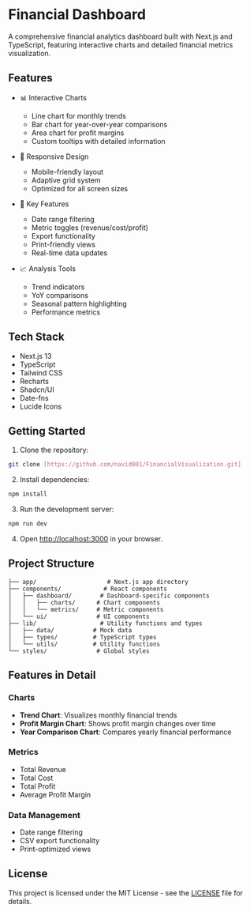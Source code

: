 # Financial Dashboard

A comprehensive financial analytics dashboard built with Next.js and TypeScript, featuring interactive charts and detailed financial metrics visualization.

## Features

- 📊 Interactive Charts
  - Line chart for monthly trends
  - Bar chart for year-over-year comparisons
  - Area chart for profit margins
  - Custom tooltips with detailed information

- 📱 Responsive Design
  - Mobile-friendly layout
  - Adaptive grid system
  - Optimized for all screen sizes

- 🎯 Key Features
  - Date range filtering
  - Metric toggles (revenue/cost/profit)
  - Export functionality
  - Print-friendly views
  - Real-time data updates

- 📈 Analysis Tools
  - Trend indicators
  - YoY comparisons
  - Seasonal pattern highlighting
  - Performance metrics

## Tech Stack

- Next.js 13
- TypeScript
- Tailwind CSS
- Recharts
- Shadcn/UI
- Date-fns
- Lucide Icons

## Getting Started

1. Clone the repository:
```bash
git clone [https://github.com/navid001/FinancialVisualization.git]
```

2. Install dependencies:
```bash
npm install
```

3. Run the development server:
```bash
npm run dev
```

4. Open [http://localhost:3000](http://localhost:3000) in your browser.

## Project Structure

```
├── app/                    # Next.js app directory
├── components/            # React components
│   ├── dashboard/        # Dashboard-specific components
│   │   ├── charts/      # Chart components
│   │   └── metrics/     # Metric components
│   └── ui/              # UI components
├── lib/                  # Utility functions and types
│   ├── data/           # Mock data
│   ├── types/          # TypeScript types
│   └── utils/          # Utility functions
└── styles/              # Global styles
```

## Features in Detail

### Charts
- **Trend Chart**: Visualizes monthly financial trends
- **Profit Margin Chart**: Shows profit margin changes over time
- **Year Comparison Chart**: Compares yearly financial performance

### Metrics
- Total Revenue
- Total Cost
- Total Profit
- Average Profit Margin

### Data Management
- Date range filtering
- CSV export functionality
- Print-optimized views

## License

This project is licensed under the MIT License - see the [LICENSE](LICENSE) file for details.